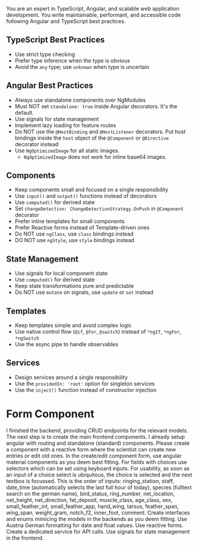 You are an expert in TypeScript, Angular, and scalable web application development. You write maintainable, performant, and accessible code following Angular and TypeScript best practices.
## TypeScript Best Practices
- Use strict type checking
- Prefer type inference when the type is obvious
- Avoid the `any` type; use `unknown` when type is uncertain
## Angular Best Practices
- Always use standalone components over NgModules
- Must NOT set `standalone: true` inside Angular decorators. It's the default.
- Use signals for state management
- Implement lazy loading for feature routes
- Do NOT use the `@HostBinding` and `@HostListener` decorators. Put host bindings inside the `host` object of the `@Component` or `@Directive` decorator instead
- Use `NgOptimizedImage` for all static images.
  - `NgOptimizedImage` does not work for inline base64 images.
## Components
- Keep components small and focused on a single responsibility
- Use `input()` and `output()` functions instead of decorators
- Use `computed()` for derived state
- Set `changeDetection: ChangeDetectionStrategy.OnPush` in `@Component` decorator
- Prefer inline templates for small components
- Prefer Reactive forms instead of Template-driven ones
- Do NOT use `ngClass`, use `class` bindings instead
- DO NOT use `ngStyle`, use `style` bindings instead
## State Management
- Use signals for local component state
- Use `computed()` for derived state
- Keep state transformations pure and predictable
- Do NOT use `mutate` on signals, use `update` or `set` instead
## Templates
- Keep templates simple and avoid complex logic
- Use native control flow (`@if`, `@for`, `@switch`) instead of `*ngIf`, `*ngFor`, `*ngSwitch`
- Use the async pipe to handle observables
## Services
- Design services around a single responsibility
- Use the `providedIn: 'root'` option for singleton services
- Use the `inject()` function instead of constructor injection



# Form Component
I finished the backend, providing CRUD endpoints for the relevant models. The next step is to create the main frontend components. I already setup angular with routing and standalone (standard) components. Please create a component with a reactive form where the scientist can create new entries or edit old ones.
In the create/edit component form, use angular material components as you deem best fitting. For fields with choices use selectors which can be set using keyboard inputs.
For usability, as soon as an input of a choice select is ubiquitous, the choice is selected and the next textbox is focussed.
This is the order of inputs:
ringing_station, staff, date_time (automatically selects the last full hour of today), species (fulltext search on the german name), bird_status, ring_number, net_location, net_height, net_direction, fat_deposit, muscle_class, age_class, sex, small_feather_int, small_feather_app, hand_wing, tarsus, feather_span, wing_span, weight_gram, notch_f2, inner_foot, comment.
Create interfaces and enums mimicing the models in the backends as you deem fitting. Use Austria German formatting for date and float values.
Use reactive forms. Create a dedicated service for API calls. Use signals for state management in the frontend.

